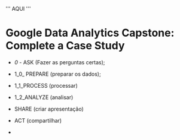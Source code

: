 '''
AQUI
'''

# Google Data Analytics Capstone: Complete a Case Study

* _0_ - ASK (Fazer as perguntas certas);
* 1_0_ PREPARE (preparar os dados);
* 1_1_PROCESS (processar)
* 1_2_ANALYZE (analisar)
* SHARE (criar apresentação)
* ACT (compartilhar)

* 
